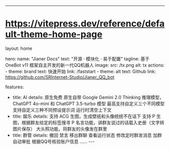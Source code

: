 ---
# https://vitepress.dev/reference/default-theme-home-page
layout: home

hero:
  name: "Jianer Docs"
  text: "开源 · 模块化 · 易于配置"
  tagline: 基于 OneBot v11 框架自主开发的新一代QQ机器人
  image:
    src: /tx.png
    alt: tx
  actions:
    - theme: brand
      text: 快速开始
      link: /faststart
    - theme: alt
      text:  Github
      link: https://github.com/SRInternet-Studio/Jianer_QQ_bot

features:
  - title: AI
    details: 原生免费
                  原生自带 Google Gemini 2.0 Thinking 推理模型，ChatGPT 4o-mini 和 ChatGPT 3.5-turbo 模型
                  最高支持自定义三个不同模型
                  支持自定义三种不同预设提示词
                  运行时清空上下文
  - title: 娱乐
    details: 支持 ACG 生图，生成壁纸和头像统统不在话下
                  支持 P 生图，根据群友给定的标签搜寻 P
                  名言功能，讲群友说过的话载入史册（文字转图片保存）
                  大头照功能，将群友的头像发在群里
  - title: 群管
    details:  撤回
                    禁言
                    移出群聊
                    查看运行状态
                    修改定时群发消息
                    加群自动审批
                    根据QQ号核验账户信息
                    ......
                    ---

